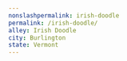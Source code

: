 ```yaml
---
﻿nonslashpermalink: irish-doodle
permalink: /irish-doodle/
alley: Irish Doodle
city: Burlington
state: Vermont
---
```

